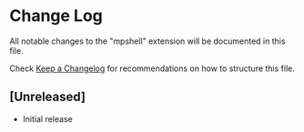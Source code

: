 # Change Log

All notable changes to the "mpshell" extension will be documented in this file.

Check [Keep a Changelog](http://keepachangelog.com/) for recommendations on how to structure this file.

## [Unreleased]

- Initial release